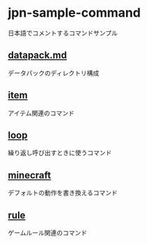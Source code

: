 # jpn-sample-command
日本語でコメントするコマンドサンプル

## [datapack.md](datapack.md)
データパックのディレクトリ構成

## [item](/item/functions)
アイテム関連のコマンド

## [loop](/loop/functions)
繰り返し呼び出すときに使うコマンド

## [minecraft](/minecraft/tags/functions)
デフォルトの動作を書き換えるコマンド

## [rule](/rule/functions)
ゲームルール関連のコマンド
